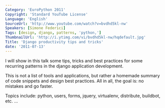 ```yaml
---
Category: 'EuroPython 2011'
Copyright: 'Standard YouTube License'
Language: 'English'
SourceUrl: 'http://www.youtube.com/watch?v=bvdhd5kl-nw'
Speakers: [Simone Federici]
Tags: [design, django, patterns, 'python,']
ThumbnailUrl: 'http://i.ytimg.com/vi/bvdhd5kl-nw/hqdefault.jpg'
Title: 'Django productivity tips and tricks'
date: '2011-07-13'
---
```

I will show in this talk some tips, tricks and best practices for some
recurring patterns in the django application development.

This is not a list of tools and applications, but rather a homemade summary of
code snippets and design best practices. All in all, the goal is: no mistakes
and go faster.

Topics include: python, users, forms, jquery, virtualenv, distribute,
buildbot, etc. …
